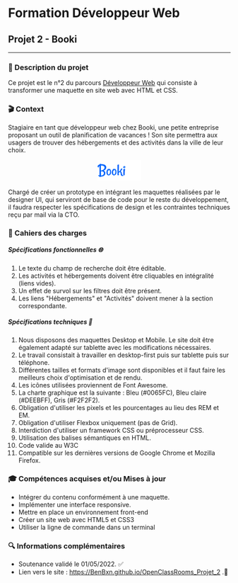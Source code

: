 # Formation Développeur Web
## Projet 2 - Booki
------------
### 📝 Description du projet
Ce projet est le n°2 du parcours [Développeur Web](https://openclassrooms.com/fr/paths/556-developpeur-web "Développeur  Web") qui consiste à transformer une maquette en site web avec HTML et CSS.

### 🎬 Context
Stagiaire en tant que développeur web chez Booki, une petite entreprise proposant un outil de planification de vacances ! 
Son site permettra aux usagers de trouver des hébergements et des activités dans la ville de leur choix.
<p align="center">
<img alt="Logo Booki" width="100px" src="https://raw.githubusercontent.com/BenBxn/OpenClassRooms_Projet_2/main/images/logo/Booki.png" />
</p>
Chargé de créer un prototype en intégrant les maquettes réalisées par le designer UI, qui serviront de base de code pour le reste du développement,
il faudra respecter les spécifications de design et les contraintes techniques reçu par mail via la CTO.

### 📘 Cahiers des charges
##### Spécifications fonctionnelles 🌐
1. Le texte du champ de recherche doit être éditable.
2. Les activités et hébergements doivent être cliquables en intégralité (liens vides).
3. Un effet de survol sur les filtres doit être présent.
4. Les liens "Hébergements" et "Activités" doivent mener à la section correspondante.
##### Spécifications techniques 🧬
1. Nous disposons des maquettes Desktop et Mobile. Le site doit être également adapté sur tablette avec les modifications nécessaires.  
2. Le travail consistait à travailler en desktop-first puis sur tablette puis sur téléphone.
3. Différentes tailles et formats d'image sont disponibles et il faut faire les meilleurs choix d'optimisation et de rendu.
4. Les icônes utilisées proviennent de Font Awesome.
5. La charte graphique est la suivante : Bleu (#0065FC), Bleu claire (#DEEBFF), Gris (#F2F2F2).
6. Obligation d'utiliser les pixels et les pourcentages au lieu des REM et EM. 
7. Obligation d'utiliser Flexbox uniquement (pas de Grid).
8. Interdiction d'utiliser un framework CSS ou préprocesseur CSS.
9. Utilisation des balises sémantiques en HTML.
10. Code valide au W3C 
11. Compatible sur les dernières versions de Google Chrome et Mozilla Firefox.

### 🎓 Compétences acquises et/ou Mises à jour
- Intégrer du contenu conformément à une maquette.
- Implémenter une interface responsive.
- Mettre en place un environnement front-end
- Créer un site web avec HTML5 et CSS3
- Utiliser la ligne de commande dans un terminal

### 🔍 Informations complémentaires
- Soutenance validé le 01/05/2022. ✅
- Lien vers le site : https://BenBxn.github.io/OpenClassRooms_Projet_2 .🔗
